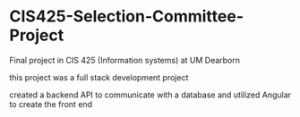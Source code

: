 # CIS425-Selection-Committee-Project
Final project in CIS 425 (Information systems) at UM Dearborn

this project was a full stack development project

created a backend API to communicate with a database and utilized Angular to create the front end
